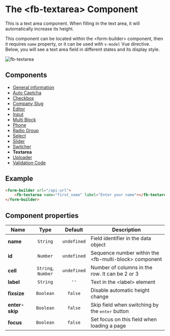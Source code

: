 # The &lt;fb-textarea&gt; Component

This is a text area component. When filling in the text area, it will automatically increase its height.

This component can be located within the &lt;form-builder&gt; component, then it requires `name` property, or it can be used with `v-model` Vue directive. Below, you will see a text area field in different states and its display style.

![fb-textarea](https://static.awema.pl/docs/fb-textarea.png)

## Components
* [General information](./form-builder.md)
* [Auto Captcha](./auto-captcha.md)
* [Checkbox](./checkbox.md)
* [Company Slug](./company-slug.md)
* [Editor](./editor.md)
* [Input](./input.md)
* [Multi Block](./multi-block.md)
* [Phone](./phone.md)
* [Radio Group](./radio-group.md)
* [Select](./select.md)
* [Slider](./slider.md)
* [Switcher](./switcher.md)
* **Textarea**
* [Uploader](./uploader.md)
* [Validation Code](./code.md)

## Example

```html
<form-builder url="/api-url">
    <fb-textarea name="first_name" label="Enter your name"></fb-textarea>
</form-builder>
```

<form-builder url="/api-url">
    <fb-textarea name="first_name" label="Enter your name"></fb-textarea>
</form-builder>


## Component properties

| Name                | Type               | Default             | Description                                       |
|---------------------|:------------------:|:-------------------:|---------------------------------------------------|
| **name**            | `String`           | `undefined`         | Field identifier in the data object               |
| **id**              | `Number`           | `undefined`         | Sequence number within the &lt;fb-multi-block&gt; component    |
| **cell**            | `String`, `Number` | `undefined`         | Number of columns in the row. It can be 2 or 3    |
| **label**           | `String`           | `''`                | Text in the &lt;label&gt; element                 |
| **fixsize**         | `Boolean`          | `false`             | Disable automatic height change                   |
| **enter-skip**      | `Boolean`          | `false`             | Skip field when switching by the <kbd>enter</kbd> button |
| **focus**           | `Boolean`          | `false`             | Set focus on this field when loading a page       |
